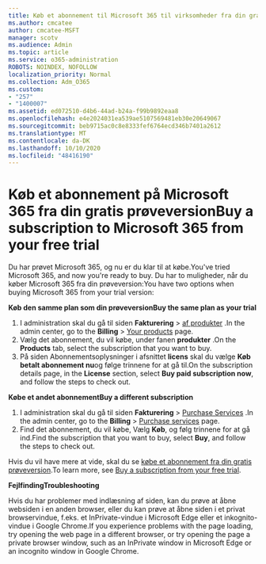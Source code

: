 ```yaml
---
title: Køb et abonnement til Microsoft 365 til virksomheder fra din gratis prøveversion
ms.author: cmcatee
author: cmcatee-MSFT
manager: scotv
ms.audience: Admin
ms.topic: article
ms.service: o365-administration
ROBOTS: NOINDEX, NOFOLLOW
localization_priority: Normal
ms.collection: Adm_O365
ms.custom:
- "257"
- "1400007"
ms.assetid: ed072510-d4b6-44ad-b24a-f99b9892eaa8
ms.openlocfilehash: e4e2024031ea539ae5107569481eb30e20649067
ms.sourcegitcommit: beb9715ac0c8e8333fef6764ecd346b7401a2612
ms.translationtype: MT
ms.contentlocale: da-DK
ms.lasthandoff: 10/10/2020
ms.locfileid: "48416190"
---
```

# <a name="buy-a-subscription-to-microsoft-365-from-your-free-trial"></a><span data-ttu-id="7ba80-102">Køb et abonnement på Microsoft 365 fra din gratis prøveversion</span><span class="sxs-lookup"><span data-stu-id="7ba80-102">Buy a subscription to Microsoft 365 from your free trial</span></span>

<span data-ttu-id="7ba80-103">Du har prøvet Microsoft 365, og nu er du klar til at købe.</span><span class="sxs-lookup"><span data-stu-id="7ba80-103">You've tried Microsoft 365, and now you're ready to buy.</span></span> <span data-ttu-id="7ba80-104">Du har to muligheder, når du køber Microsoft 365 fra din prøveversion:</span><span class="sxs-lookup"><span data-stu-id="7ba80-104">You have two options when buying Microsoft 365 from your trial version:</span></span>
  
 <span data-ttu-id="7ba80-105">**Køb den samme plan som din prøveversion**</span><span class="sxs-lookup"><span data-stu-id="7ba80-105">**Buy the same plan as your trial**</span></span>
  
1. <span data-ttu-id="7ba80-106">I administration skal du gå til siden **Fakturering** \> [af produkter](https://go.microsoft.com/fwlink/p/?linkid=842054) .</span><span class="sxs-lookup"><span data-stu-id="7ba80-106">In the admin center, go to the **Billing** \> [Your products](https://go.microsoft.com/fwlink/p/?linkid=842054) page.</span></span>
2. <span data-ttu-id="7ba80-107">Vælg det abonnement, du vil købe, under fanen **produkter** .</span><span class="sxs-lookup"><span data-stu-id="7ba80-107">On the **Products** tab, select the subscription that you want to buy.</span></span>
3. <span data-ttu-id="7ba80-108">På siden Abonnementsoplysninger i afsnittet **licens** skal du vælge **Køb betalt abonnement nu**og følge trinnene for at gå til.</span><span class="sxs-lookup"><span data-stu-id="7ba80-108">On the subscription details page, in the **License** section, select **Buy paid subscription now**, and follow the steps to check out.</span></span>
 
<span data-ttu-id="7ba80-109">**Købe et andet abonnement**</span><span class="sxs-lookup"><span data-stu-id="7ba80-109">**Buy a different subscription**</span></span>
  
1. <span data-ttu-id="7ba80-110">I administration skal du gå til siden **Fakturering** \> [Purchase Services](https://go.microsoft.com/fwlink/p/?linkid=868433) .</span><span class="sxs-lookup"><span data-stu-id="7ba80-110">In the admin center, go to the **Billing** \> [Purchase services](https://go.microsoft.com/fwlink/p/?linkid=868433) page.</span></span>
2. <span data-ttu-id="7ba80-111">Find det abonnement, du vil købe, Vælg **Køb**, og følg trinnene for at gå ind.</span><span class="sxs-lookup"><span data-stu-id="7ba80-111">Find the subscription that you want to buy, select **Buy**, and follow the steps to check out.</span></span>

<span data-ttu-id="7ba80-112">Hvis du vil have mere at vide, skal du se [købe et abonnement fra din gratis prøveversion](https://docs.microsoft.com/microsoft-365/commerce/try-or-buy-microsoft-365#buy-a-subscription-from-your-free-trial).</span><span class="sxs-lookup"><span data-stu-id="7ba80-112">To learn more, see [Buy a subscription from your free trial](https://docs.microsoft.com/microsoft-365/commerce/try-or-buy-microsoft-365#buy-a-subscription-from-your-free-trial).</span></span>

<span data-ttu-id="7ba80-113">**Fejlfinding**</span><span class="sxs-lookup"><span data-stu-id="7ba80-113">**Troubleshooting**</span></span>

<span data-ttu-id="7ba80-114">Hvis du har problemer med indlæsning af siden, kan du prøve at åbne websiden i en anden browser, eller du kan prøve at åbne siden i et privat browservindue, f.eks. et InPrivate-vindue i Microsoft Edge eller et inkognito-vindue i Google Chrome.</span><span class="sxs-lookup"><span data-stu-id="7ba80-114">If you experience problems with the page loading, try opening the web page in a different browser, or try opening the page a private browser window, such as an InPrivate window in Microsoft Edge or an incognito window in Google Chrome.</span></span>